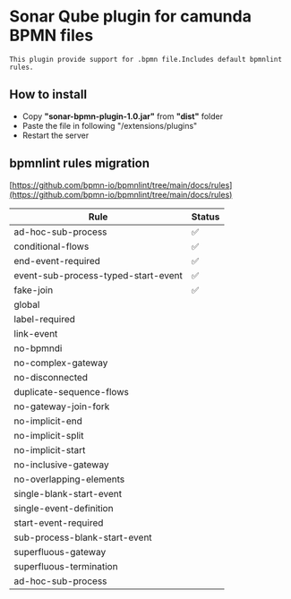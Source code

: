 # Sonar Qube plugin for camunda BPMN files

    This plugin provide support for .bpmn file.Includes default bpmnlint rules.


## How to install 
- Copy **"sonar-bpmn-plugin-1.0.jar"** from **"dist"** folder
- Paste the file in following "<sonar server path>/extensions/plugins"
- Restart the server



## bpmnlint rules migration
[https://github.com/bpmn-io/bpmnlint/tree/main/docs/rules](https://github.com/bpmn-io/bpmnlint/tree/main/docs/rules)

|Rule| Status |
|--|--------|
|ad-hoc-sub-process| ✅      |
|conditional-flows| ✅      |
|end-event-required| ✅      |
|event-sub-process-typed-start-event| ✅      |
|fake-join| ✅      |
|global|        |
|label-required|        |
|link-event|        |
|no-bpmndi|        |
|no-complex-gateway|        |
|no-disconnected|        |
|duplicate-sequence-flows|        |
|no-gateway-join-fork|        |
|no-implicit-end|        |
|no-implicit-split|        |
|no-implicit-start|        |
|no-inclusive-gateway|        |
|no-overlapping-elements|        |
|single-blank-start-event|        |
|single-event-definition|        |
|start-event-required|        |
|sub-process-blank-start-event|        |
|superfluous-gateway|        |
|superfluous-termination|        |
|ad-hoc-sub-process|        |